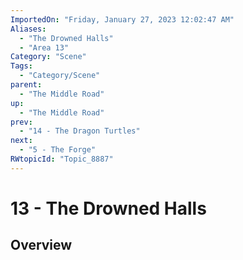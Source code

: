 ```yaml
---
ImportedOn: "Friday, January 27, 2023 12:02:47 AM"
Aliases:
  - "The Drowned Halls"
  - "Area 13"
Category: "Scene"
Tags:
  - "Category/Scene"
parent:
  - "The Middle Road"
up:
  - "The Middle Road"
prev:
  - "14 - The Dragon Turtles"
next:
  - "5 - The Forge"
RWtopicId: "Topic_8887"
---
```

# 13 - The Drowned Halls
## Overview
